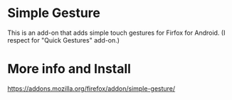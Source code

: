 # Simple Gesture
This is an add-on that adds simple touch gestures for Firfox for Android. 
(I respect for "Quick Gestures" add-on.)

# More info and Install
https://addons.mozilla.org/firefox/addon/simple-gesture/
